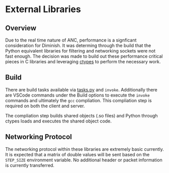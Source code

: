 # External Libraries

## Overview

Due to the real time nature of ANC, performance is a signficant consideration for Diminish. It was determing through the build that the Python equivalent libraries for filtering and networking sockets were not fast enough. The decision was made to build out these performance critical pieces in C libraries and leveraging [ctypes](https://docs.python.org/3/library/ctypes.html) to perform the necessary work.

## Build

There are build tasks available via [tasks.py](../tasks.py) and `invoke`. Additionally there are VSCode commands under the Build options to execute the `invoke` commands and ultimately the `gcc` compliation. This compliation step is required on both the client and server.

The compliation step builds shared objects (.so files) and Python through ctypes loads and executes the shared object code.

## Networking Protocol

The networking protocol within these libraries are extremely basic currently. It is expected that a matrix of double values will be sent based on the `STEP_SIZE` environment variable. No additional header or packet information is currently transferred.